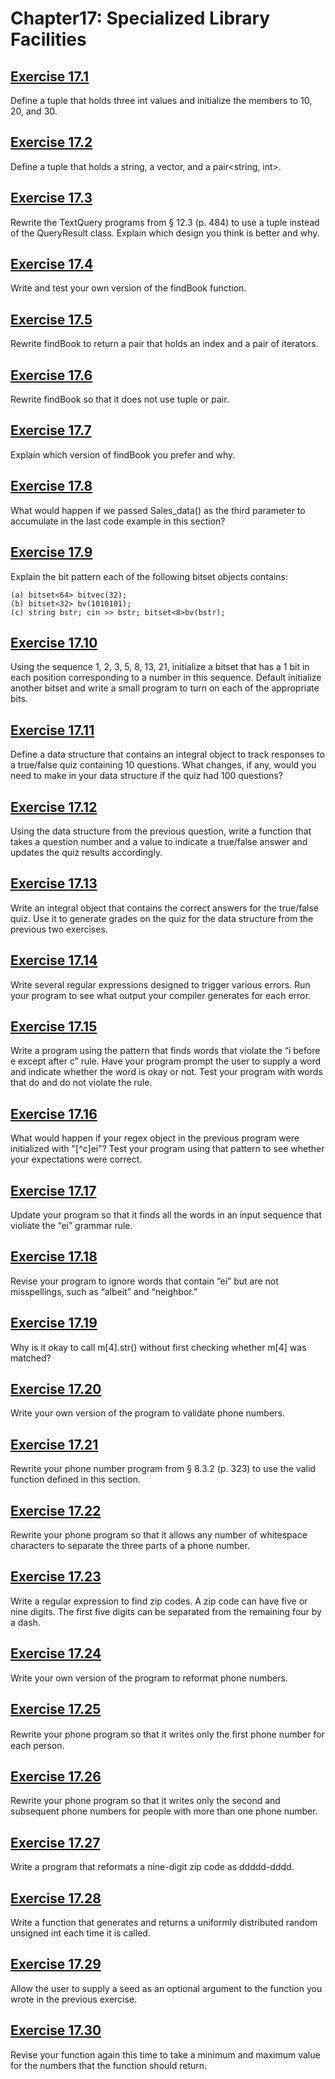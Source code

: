 # Chapter17: Specialized Library Facilities
## [Exercise 17.1](17.01.cpp)
Define a tuple that holds three int values and initialize the members to 10, 20, and 30.
## [Exercise 17.2](17.02.cpp)
Define a tuple that holds a string, a vector<string>, and a pair<string, int>.
## [Exercise 17.3](17.03)
Rewrite the TextQuery programs from § 12.3 (p. 484) to use a tuple instead of the QueryResult class. Explain which design you think is better and why.
## [Exercise 17.4](17.04)
Write and test your own version of the findBook function.
## [Exercise 17.5](17.05)
Rewrite findBook to return a pair that holds an index and a pair of iterators.
## [Exercise 17.6](17.06)
Rewrite findBook so that it does not use tuple or pair.
## [Exercise 17.7](17.07.txt)
Explain which version of findBook you prefer and why.
## [Exercise 17.8](17.08.txt)
What would happen if we passed Sales_data() as the third parameter to accumulate in the last code example in this section?
## [Exercise 17.9](17.09.txt)
Explain the bit pattern each of the following bitset objects contains:
```
(a) bitset<64> bitvec(32);
(b) bitset<32> bv(1010101);
(c) string bstr; cin >> bstr; bitset<8>bv(bstr);
```
## [Exercise 17.10](17.10.cpp)
Using the sequence 1, 2, 3, 5, 8, 13, 21, initialize a bitset that has a 1 bit in each position corresponding to a number in this sequence. Default initialize another bitset and write a small program to turn on each of the appropriate bits.
## [Exercise 17.11](17.11.cpp)
Define a data structure that contains an integral object to track responses to a true/false quiz containing 10 questions. What changes, if any, would you need to make in your data structure if the quiz had 100 questions?
## [Exercise 17.12](17.12.cpp)
Using the data structure from the previous question, write a function that takes a question number and a value to indicate a true/false answer and updates the quiz results accordingly.
## [Exercise 17.13](17.13.cpp)
Write an integral object that contains the correct answers for the true/false quiz. Use it to generate grades on the quiz for the data structure from the previous two exercises.
## [Exercise 17.14](17.14)
Write several regular expressions designed to trigger various errors. Run your program to see what output your compiler generates for each error.
## [Exercise 17.15](17.15.cpp)
Write a program using the pattern that finds words that violate the “i before e except after c” rule. Have your program prompt the user to supply a word and indicate whether the word is okay or not. Test your program with words that do and do not violate the rule.
## [Exercise 17.16](17.16.cpp)
What would happen if your regex object in the previous program were initialized with "[^c]ei"? Test your program using that pattern to see whether your expectations were correct.
## [Exercise 17.17](17.17)
Update your program so that it finds all the words in an input sequence that violiate the “ei” grammar rule.
## [Exercise 17.18](17.18)
Revise your program to ignore words that contain “ei” but are not misspellings, such as “albeit” and “neighbor.”
## [Exercise 17.19](17.19.txt)
Why is it okay to call m[4].str() without first checking whether m[4] was matched?
## [Exercise 17.20](17.20)
Write your own version of the program to validate phone numbers.
## [Exercise 17.21](17.21)
Rewrite your phone number program from § 8.3.2 (p. 323) to use the valid function defined in this section.
## [Exercise 17.22](17.22)
Rewrite your phone program so that it allows any number of whitespace characters to separate the three parts of a phone number.
## [Exercise 17.23](17.23)
Write a regular expression to find zip codes. A zip code can have five or nine digits. The first five digits can be separated from the remaining four by a dash.
## [Exercise 17.24](17.24)
Write your own version of the program to reformat phone numbers.
## [Exercise 17.25](17.25)
Rewrite your phone program so that it writes only the ﬁrst phone number for each person.
## [Exercise 17.26](17.26)
Rewrite your phone program so that it writes only the second and subsequent phone numbers for people with more than one phone number.
## [Exercise 17.27](17.27)
Write a program that reformats a nine-digit zip code as ddddd-dddd.
## [Exercise 17.28](17.28.cpp)
Write a function that generates and returns a uniformly distributed random unsigned int each time it is called.
## [Exercise 17.29](17.29.cpp)
Allow the user to supply a seed as an optional argument to the function you wrote in the previous exercise.
## [Exercise 17.30](17.30.cpp)
Revise your function again this time to take a minimum and maximum value for the numbers that the function should return.
